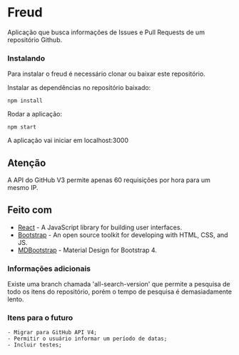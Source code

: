 # Freud

Aplicação que busca informações de Issues e Pull Requests de um repositório Github.

### Instalando

Para instalar o freud é necessário clonar ou baixar este repositório.

Instalar as dependências no repositório baixado:

```
npm install
```

Rodar a aplicação:

```
npm start
```

A aplicação vai iniciar em localhost:3000

## Atenção

A API do GitHub V3 permite apenas 60 requisições por hora para um mesmo IP.

## Feito com

* [React](https://reactjs.org/) - A JavaScript library for building user interfaces.
* [Bootstrap](https://getbootstrap.com/) - An open source toolkit for developing with HTML, CSS, and JS.
* [MDBootstrap](https://mdbootstrap.com/) - Material Design for Bootstrap 4.

### Informações adicionais

Existe uma branch chamada 'all-search-version' que permite a pesquisa de todo os itens do repositório, porém o tempo de pesquisa é demasiadamente lento.

### Itens para o futuro

    - Migrar para GitHub API V4;
    - Permitir o usuário informar um período de datas;
    - Incluir testes;